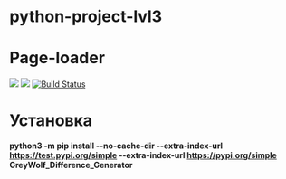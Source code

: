 # python-project-lvl3
# Page-loader

<a href="https://codeclimate.com/github/GreyGreyWolf/python-project-lvl3/maintainability"><img src="https://api.codeclimate.com/v1/badges/492ff6e6146eb354749b/maintainability" /></a>
<a href="https://codeclimate.com/github/GreyGreyWolf/python-project-lvl3/test_coverage"><img src="https://api.codeclimate.com/v1/badges/492ff6e6146eb354749b/test_coverage" /></a>
[![Build Status](https://travis-ci.com/GreyGreyWolf/python-project-lvl3.svg?branch=master)](https://travis-ci.com/GreyGreyWolf/python-project-lvl3)

# Установка

**python3 -m pip install --no-cache-dir --extra-index-url https://test.pypi.org/simple --extra-index-url https://pypi.org/simple GreyWolf_Difference_Generator**